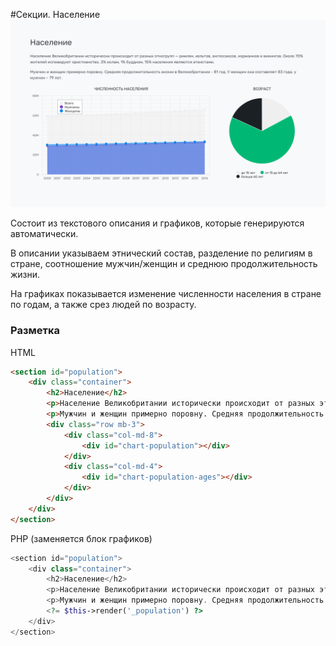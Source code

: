 #Секции. Население
![population](images/population.png)

Состоит из текстового описания и графиков, которые генерируются автоматически.

В описании указываем этнический состав, разделение по религиям в стране, соотношение мужчин/женщин и среднюю продолжительность жизни.

На графиках показывается изменение численности населения в стране по годам, а также срез людей по возрасту.


### Разметка
HTML

```html
<section id="population">
    <div class="container">
        <h2>Население</h2>
        <p>Население Великобритании исторически происходит от разных этногрупп — римлян, кельтов, англосаксов, норманнов и викингов. Около 70% жителей исповедуют христианство, 3% ислам, 1% буддизм, 15% населения являются атеистами.</p>
        <p>Мужчин и женщин примерно поровну. Средняя продолжительность жизни в Великобритании - 81 год. У женщин она составляет 83 года, у мужчин – 79 лет.</p>
        <div class="row mb-3">
            <div class="col-md-8">
                <div id="chart-population"></div>
            </div>
            <div class="col-md-4">
                <div id="chart-population-ages"></div>
            </div>
        </div>
    </div>
</section>
```

PHP (заменяется блок графиков)

```php
<section id="population">
    <div class="container">
        <h2>Население</h2>
        <p>Население Великобритании исторически происходит от разных этногрупп — римлян, кельтов, англосаксов, норманнов и викингов. Около 70% жителей исповедуют христианство, 3% ислам, 1% буддизм, 15% населения являются атеистами.</p>
        <p>Мужчин и женщин примерно поровну. Средняя продолжительность жизни в Великобритании - 81 год. У женщин она составляет 83 года, у мужчин – 79 лет.</p>
        <?= $this->render('_population') ?>
    </div>
</section>
```